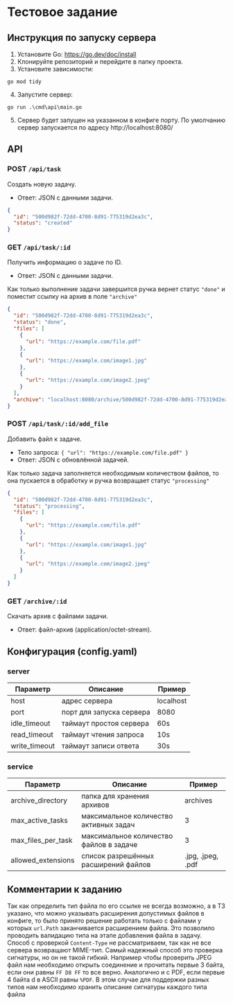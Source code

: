 # Тестовое задание

## Инструкция по запуску сервера

1. Установите Go: https://go.dev/doc/install
2. Клонируйте репозиторий и перейдите в папку проекта.
3. Установите зависимости:
```
go mod tidy
```
4. Запустите сервер:
```
go run .\cmd\api\main.go
```
5. Сервер будет запущен на указанном в конфиге порту. По умолчанию сервер запускается по адресу http://localhost:8080/

## API

### POST `/api/task`
Создать новую задачу.
- Ответ: JSON с данными задачи.
```json
{
  "id": "500d982f-72dd-4700-8d91-775319d2ea3c",
  "status": "created"
}
```

### GET `/api/task/:id`
Получить информацию о задаче по ID.
- Ответ: JSON с данными задачи.

Как только выполнение задачи завершится ручка вернет статус `"done"` и поместит ссылку на архив в поле `"archive"`
```json
{
  "id": "500d982f-72dd-4700-8d91-775319d2ea3c",
  "status": "done",
  "files": [
    {
      "url": "https://example.com/file.pdf"
    },
    {
      "url": "https://example.com/image1.jpg"
    },
    {
      "url": "https://example.com/image2.jpeg"
    }
  ],
  "archive": "localhost:8080/archive/500d982f-72dd-4700-8d91-775319d2ea3c"
}
```

### POST `/api/task/:id/add_file`
Добавить файл к задаче.
- Тело запроса: `{ "url": "https://example.com/file.pdf" }`
- Ответ: JSON с обновлённой задачей. 

Как только задача заполняется необходимым количеством файлов, то она пускается в обработку и ручка возвращает статус `"processing"`
```json
{
  "id": "500d982f-72dd-4700-8d91-775319d2ea3c",
  "status": "processing",
  "files": [
    {
      "url": "https://example.com/file.pdf"
    },
    {
      "url": "https://example.com/image1.jpg"
    },
    {
      "url": "https://example.com/image2.jpeg"
    }
  ]
}
```

### GET `/archive/:id`
Скачать архив с файлами задачи.
- Ответ: файл-архив (application/octet-stream).

## Конфигурация (config.yaml)

### server

| Параметр      | Описание                        | Пример     |
|---------------|---------------------------------|------------|
| host          | адрес сервера                   | localhost  |
| port          | порт для запуска сервера        | 8080       |
| idle_timeout  | таймаут простоя сервера         | 60s        |
| read_timeout  | таймаут чтения запроса          | 10s        |
| write_timeout | таймаут записи ответа           | 30s        |

### service

| Параметр           | Описание                                  | Пример                |
|--------------------|-------------------------------------------|-----------------------|
| archive_directory  | папка для хранения архивов                | archives              |
| max_active_tasks   | максимальное количество активных задач    | 3                     |
| max_files_per_task | максимальное количество файлов в задаче   | 3                     |
| allowed_extensions | список разрешённых расширений файлов      | .jpg, .jpeg, .pdf     |


## Комментарии к заданию

Так как определить тип файла по его ссылке не всегда возможно, а в ТЗ указано, что можно указывать расширения допустимых файлов в конфиге, то было принято решение работать только с файлами у которых `url.Path` заканчивается расширением файла. Это позволило проводить валидацию типа на этапе добавления файла в задачу. Способ с проверкой `Content-Type` не рассматриваем, так как не все сервера возвращают MIME-тип. Самый надежный способ это проверка сигнатуры, но он не такой гибкий. Например чтобы проверить JPEG файл нам необходимо открыть соединение и прочитать первые 3 байта, если они равны `FF D8 FF` то все верно. Аналогично и с PDF, если первые 4 байта d в ASCII равны `%PDF`. В этом случае для поддержки разных типов нам необходимо хранить описание сигнатуры каждого типа файла